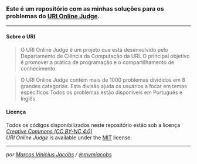 ### Este é um repositório com as minhas soluções para os problemas do [URI Online Judge].

---

#### Sobre o URI
> O URI Online Judge é um projeto que está desenvolvido pelo Departamento de Ciência da Computação da URI.
> O principal objetivo é promover a prática de programação e o compartilhamento de conhecimento.  

> O URI Online Judge contém mais de 1000 problemas divididos em 8 grandes categorias.
> Esta divisão ajuda os usuários a focar em temas específicos
> Todos os problemas estão disponíveis em Português e Inglês.

#### Licença

Todos os códigos disponibilizados neste repositório estão sob a licença *[Creative Commons (CC BY-NC 4.0)]*  
*URI Online Judge* is available under the [MIT] license.

---

*por [Marcos Vinicius Jacobs] / [@mvmjacobs]*

[URI Online Judge]: https://www.urionlinejudge.com.br/
[Creative Commons (CC BY-NC 4.0)]: https://creativecommons.org/licenses/by-nc/4.0/
[MIT]: https://opensource.org/licenses/mit-license.php
[Marcos Vinicius Jacobs]: https://www.linkedin.com/in/mvmjacobs
[@mvmjacobs]: https://www.twitter.com/mvmjacobs
